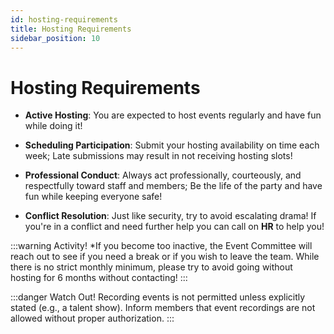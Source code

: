 ```yaml
---
id: hosting-requirements
title: Hosting Requirements
sidebar_position: 10
---
```


# Hosting Requirements

- **Active Hosting**: You are expected to host events regularly and have fun while doing it!



- **Scheduling Participation**: Submit your hosting availability on time each week; Late submissions may result in not receiving hosting slots!

- **Professional Conduct**: Always act professionally, courteously, and respectfully toward staff and members; Be the life of the party and have fun while keeping everyone safe!

- **Conflict Resolution**: Just like security, try to avoid escalating drama! If you're in a conflict and need further help you can call on **HR** to help you!


:::warning Activity!
  *If you become too inactive, the Event Committee will reach out to see if you need a break or if you wish to leave the team. While there is no strict monthly minimum, please try to avoid going without hosting for 6 months without contacting!
  :::

:::danger Watch Out!
Recording events is not permitted unless explicitly stated (e.g., a talent show). Inform members that event recordings are not allowed without proper authorization.
:::
